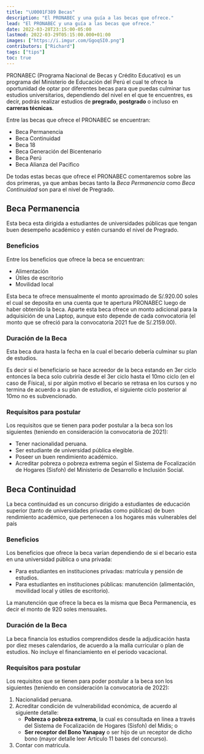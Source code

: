 ```yaml
---
title: "\U0001F389 Becas"
description: "El PRONABEC y una guía a las becas que ofrece."
lead: "El PRONABEC y una guía a las becas que ofrece."
date: 2022-03-28T23:15:00-05:00
lastmod: 2022-03-29T05:15:00.000+01:00
images: ["https://i.imgur.com/GgoqSI0.png"]
contributors: ["Richard"]
tags: ["tips"]
toc: true
---
```


PRONABEC (Programa Nacional de Becas y Crédito Educativo) es un programa del Ministerio de Educación del Perú el cual te ofrece la oportunidad de optar por diferentes becas para que puedas culminar tus estudios universitarios, dependiendo del nivel en el que te encuentres, es decir, podrás realizar estudios de **pregrado**, **postgrado** o incluso en **carreras técnicas**.

Entre las becas que ofrece el PRONABEC se encuentran:

* Beca Permanencia
* Beca Continuidad
* Beca 18
* Beca Generación del Bicentenario
* Beca Perú
* Beca Alianza del Pacifico

De todas estas becas que ofrece el PRONABEC comentaremos sobre las dos primeras, ya que ambas becas tanto la _Beca Permanencia_ como _Beca Continuidad_ son para el nivel de Pregrado.

## Beca Permanencia

Esta beca esta dirigida a estudiantes de universidades públicas que tengan buen desempeño académico y estén cursando el nivel de Pregrado.

### Beneficios

Entre los beneficios que ofrece la beca se encuentran:

* Alimentación
* Útiles de escritorio
* Movilidad local

Esta beca te ofrece mensualmente el monto aproximado de S/.920.00 soles el cual se deposita en una cuenta que te apertura PRONABEC luego de haber obtenido la beca. Aparte esta beca ofrece un monto adicional para la adquisición de una Laptop, aunque esto depende de cada convocatoria (el monto que se ofreció para la convocatoria 2021 fue de S/.2159.00).

### Duración de la Beca

Esta beca dura hasta la fecha en la cual el becario debería culminar su plan de estudios.

Es decir si el beneficiario se hace acreedor de la beca estando en 3er ciclo entonces la beca solo cubriría desde el 3er ciclo hasta el 10mo ciclo (en el caso de Física), si por algún motivo el becario se retrasa en los cursos y no termina de acuerdo a su plan de estudios, el siguiente ciclo posterior al 10mo no es subvencionado.

### Requisitos para postular

Los requisitos que se tienen para poder postular a la beca son los siguientes (teniendo en consideración la convocatoria de 2021):

* Tener nacionalidad peruana.
* Ser estudiante de universidad pública elegible.
* Poseer un buen rendimiento académico.
* Acreditar pobreza o pobreza extrema según el Sistema de Focalización de Hogares (Sisfoh) del Ministerio de Desarrollo e Inclusión Social.

## Beca Continuidad

La beca continuidad es un concurso dirigido a estudiantes de educación superior (tanto de universidades privadas como públicas) de buen rendimiento académico, que pertenecen a los hogares más vulnerables del país

### Beneficios

Los beneficios que ofrece la beca varían dependiendo de si el becario esta en una universidad pública o una privada:

* Para estudiantes en instituciones privadas: matrícula y pensión de estudios.
* Para estudiantes en instituciones públicas: manutención (alimentación, movilidad local y útiles de escritorio).

La manutención que ofrece la beca es la misma que Beca Permanencia, es decir el monto de 920 soles mensuales.

### Duración de la Beca

La beca financia los estudios comprendidos desde la adjudicación hasta por diez meses calendarios, de acuerdo a la malla curricular o plan de estudios. No incluye el financiamiento en el periodo vacacional.

### Requisitos para postular

Los requisitos que se tienen para poder postular a la beca son los siguientes (teniendo en consideración la convocatoria de 2022):

1. Nacionalidad peruana.
2. Acreditar condición de vulnerabilidad económica, de acuerdo al siguiente detalle:
   * **Pobreza o pobreza extrema**, la cual es consultada en línea a través del Sistema de Focalización de Hogares (Sisfoh) del Midis; o
   * **Ser receptor del Bono Yanapay** o ser hijo de un receptor de dicho bono (mayor detalle leer Artículo 11 bases del concurso).
3. Contar con matricula.
